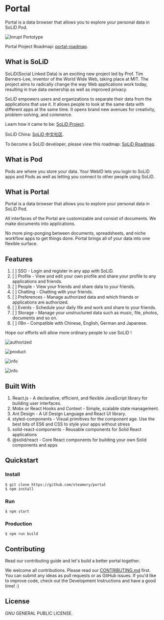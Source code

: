 # Portal

Portal is a data browser that allows you to explore your personal data in SoLiD Pod.

![Inrupt Portotype](https://inrupt.com/sites/default/files/2018-10/Things%2BThomas_v2.png)

Portal Project Roadmap: [portal-roadmap](https://github.com/steamory/portal-roadmap).

## What is SoLiD

SoLiD(Social Linked Data) is an exciting new project led by Prof. Tim Berners-Lee, inventor of the World Wide Web, taking place at MIT. The project aims to radically change the way Web applications work today, resulting in true data ownership as well as improved privacy.

SoLiD empowers users and organizations to separate their data from the applications that use it. It allows people to look at the same data with different apps at the same time. It opens brand new avenues for creativity, problem-solving, and commerce.

Learn how it came to be: [SoLiD Project](https://solidproject.org/).

SoLiD China: [SoLiD 中文社区](https://learnsolid.cn).

To become a SoLiD developer, please view this roadmap: [SoLiD Roadmap](https://github.com/learnsolid/solid-roadmap).

## What is Pod

Pods are where you store your data. Your WebID lets you login to SoLiD apps and Pods as well as letting you connect to other people using SoLiD.

## What is Portal

Portal is a data browser that allows you to explore your personal data in SoLiD Pod.

All interfaces of the Portal are customizable and consist of documents. We make documents into applications.

No more ping-ponging between documents, spreadsheets, and niche workflow apps to get things done. Portal brings all of your data into one flexible surface.

## Features

1. [ ] SSO - Login and register in any app with SoLiD.
1. [ ] Profile - View and edit your own profile and share your profile to any applications and friends.
1. [ ] People - View your friends and share data to your friends.
1. [ ] Chatting - Chatting with your friends.
1. [ ] Preferences - Manage authorized data and which friends or applications are authorized.
1. [ ] Events - Schedule your daily life and work and share to your friends.
1. [ ] Storage - Manage your unstructured data such as music, file, photos, documents and so on.
1. [ ] i18n - Compatible with Chinese, English, German and Japanese.

Hope our efforts will allow more ordinary people to use SoLiD !

![authorized](https://inrupt.com/sites/default/files/2018-10/Thomas_explainer.png)

![product](https://raw.githubusercontent.com/steamory/portal/master/static/SoLiD%20Portal.png)

![info](https://raw.githubusercontent.com/steamory/portal/master/static/SoLiD%20Portal%20Info.png)

![info](https://raw.githubusercontent.com/steamory/portal/master/static/SoLiD%20Login%20Page.png)

## Built With

1. React.js - A declarative, efficient, and flexible JavaScript library for building user interfaces.
1. Mobx or React Hooks and Context - Simple, scalable state management.
1. Ant Design - A UI Design Language and React UI library.
1. styled-components - Visual primitives for the component age. Use the best bits of ES6 and CSS to style your apps without stress
1. solid-react-components - Reusable components for Solid React applications
1. @solid/react - Core React components for building your own Solid components and apps

## Quickstart

### Install

```shell
$ git clone https://github.com/steamory/portal
$ npm install
```

### Run

```shell
$ npm start
```

### Production

```shell
$ npm run build
```

## Contributing

Read our contributing guide and let's build a better portal together.

We welcome all contributions. Please read our [CONTRIBUTING.md](https://github.com/steamory/portal/blob/master/CONTRIBUTING.md) first. You can submit any ideas as pull requests or as GitHub issues. If you'd like to improve code, check out the Development Instructions and have a good time! :)

## License

GNU GENERAL PUBLIC LICENSE.
